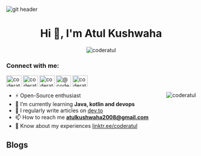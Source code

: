![git header](https://user-images.githubusercontent.com/72141859/148687622-94605ec7-d997-4818-b3a5-9cab9d3750b3.png)
<h1 align="center">Hi 👋, I'm Atul Kushwaha</h1>

<p align="center"> <img src="https://komarev.com/ghpvc/?username=coderatul&label=Profile%20views&color=0e75b6&style=flat" alt="coderatul"/></p>


<h3 align="left">Connect with me:</h3>
<p align="left">
<a href="https://dev.to/coderatul" target="blank"><img align="center" src="https://raw.githubusercontent.com/rahuldkjain/github-profile-readme-generator/master/src/images/icons/Social/devto.svg" alt="coderatul" height="30" width="40" /></a>
<a href="https://twitter.com/coderatul" target="blank"><img align="center" src="https://raw.githubusercontent.com/rahuldkjain/github-profile-readme-generator/master/src/images/icons/Social/twitter.svg" alt="coderatul" height="30" width="40" /></a>
<a href="https://linkedin.com/in/coderatul" target="blank"><img align="center" src="https://raw.githubusercontent.com/rahuldkjain/github-profile-readme-generator/master/src/images/icons/Social/linked-in-alt.svg" alt="coderatul" height="30" width="40" /></a>
<a href="https://hashnode.com/@coderatul" target="blank"><img align="center" src="https://raw.githubusercontent.com/rahuldkjain/github-profile-readme-generator/master/src/images/icons/Social/hashnode.svg" alt="@coderatul" height="30" width="40" /></a>
<a href="https://www.hackerrank.com/coderatul" target="blank"><img align="center" src="https://raw.githubusercontent.com/rahuldkjain/github-profile-readme-generator/master/src/images/icons/Social/hackerrank.svg" alt="coderatul" height="30" width="40" /></a>
</p>

<p><img align="right" src="https://github-readme-stats.vercel.app/api/top-langs?username=coderatul&show_icons=true&locale=en&layout=compact" alt="coderatul"/></p>

- ⚡ Open-Source enthusiast
- 🌱 I’m currently learning **Java, kotlin and devops**
- 📝 I regularly write articles on [dev.to](https://dev.to/coderatul)
- 📫 How to reach me **atulkushwaha2008@gmail.com**
- 📄 Know about my experiences [linktr.ee/coderatul](https://linktr.ee/coderatul)

<div align="left">

## Blogs
<!-- BLOG-POST-LIST:START -->
<!-- BLOG-POST-LIST:END -->

</div>


